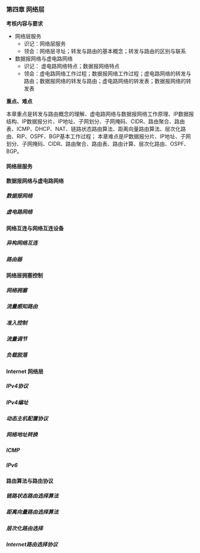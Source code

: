 ### 第四章 网络层
**考核内容与要求**
- 网络层服务
    - 识记：网络层服务
    - 领会：网络层寻址；转发与路由的基本概念；转发与路由的区别与联系
- 数据报网络与虚电路网络
    - 识记： 虚电路网络特点；数据报网络特点
    - 领会：虚电路网络工作过程；数据报网络工作过程；虚电路网络的转发与路由；数据报网络的转发与路由；虚电路网络的转发表；数据报网络的转发表

**重点、难点**

本章重点是转发与路由概念的理解、虚电路网络与数据报网络工作原理、IP数据报结构、IP数据报分片、IP地址、子网划分、子网掩码、CIDR、路由聚合、路由表、ICMP、DHCP、NAT、链路状态路由算法、距离向量路由算法、层次化路由、RIP、OSPF、BGP基本工作过程；
本章难点是IP数据报分片、IP地址、子网划分、子网掩码、CIDR、路由聚合、路由表、路由计算、层次化路由、OSPF、BGP。

#### 网络层服务

#### 数据报网络与虚电路网络
##### 数据报网络
##### 虚电路网络

#### 网络互连与网络互连设备
##### 异构网络互连
##### 路由器

#### 网络层拥塞控制
##### 网络拥塞
##### 流量感知路由
##### 准入控制
##### 流量调节
##### 负载脱落

#### Internet 网络层
##### IPv4协议
##### IPv4编址
##### 动态主机配置协议
##### 网络地址转换
##### ICMP
##### IPv6

#### 路由算法与路由协议
##### 链路状态路由选择算法
##### 距离向量路由选择算法
##### 层次化路由选择
##### Internet路由选择协议